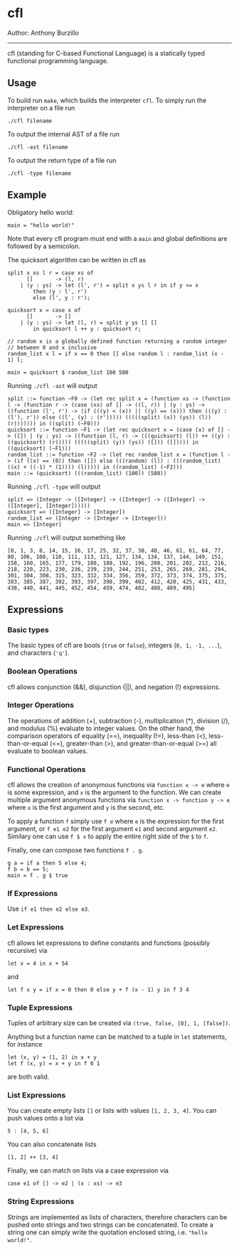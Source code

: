 cfl
===================================

Author: Anthony Burzillo

******

cfl (standing for C-based Functional Language) is a statically typed
functional programming language.

## Usage

To build run `make`, which builds the interpreter `cfl`. To simply
run the interpreter on a file run
```
./cfl filename
```
To output the internal AST of a file run
```
./cfl -ast filename
```
To output the return type of a file run
```
./cfl -type filename
```

## Example

Obligatory hello world:
```
main = "hello world!"
```
Note that every cfl program must end with a `main` and global definitions are followed by
a semicolon.

The quicksort algorithm can be written in cfl as
```
split x xs l r = case xs of
      []       -> (l, r)
    | (y : ys) -> let (l', r') = split x ys l r in if y <= x
        then (y : l', r')
        else (l', y : r');

quicksort x = case x of
      []       -> []
    | (y : ys) -> let (l, r) = split y ys [] []
        in quicksort l ++ y : quicksort r;

// random x is a globally defined function returning a random integer
// between 0 and x inclusive
random_list x l = if x == 0 then [] else random l : random_list (x - 1) l;

main = quicksort $ random_list 100 500
```

Running `./cfl -ast` will output
```
split ::= function ~F0 -> (let rec split x = (function xs -> (function l -> (function r -> (case (xs) of [] -> ((l, r)) | (y : ys) -> ((function (l', r') -> (if (((y) < (x)) || ((y) == (x))) then (((y) : (l'), r')) else ((l', (y) : (r'))))) (((((split) (x)) (ys)) (l)) (r))))))) in ((split) (~F0)))
quicksort ::= function ~F1 -> (let rec quicksort x = (case (x) of [] -> ([]) | (y : ys) -> ((function (l, r) -> (((quicksort) (l)) ++ ((y) : ((quicksort) (r))))) (((((split) (y)) (ys)) ([])) ([])))) in ((quicksort) (~F1)))
random_list ::= function ~F2 -> (let rec random_list x = (function l -> (if ((x) == (0)) then ([]) else (((random) (l)) : (((random_list) ((x) + ((-1) * (1)))) (l))))) in ((random_list) (~F2)))
main ::= (quicksort) (((random_list) (100)) (500))
```

Running `./cfl -type` will output
```
split => (Integer -> ([Integer] -> ([Integer] -> ([Integer] -> ([Integer], [Integer])))))
quicksort => ([Integer] -> [Integer])
random_list => (Integer -> (Integer -> [Integer]))
main => [Integer]
```

Running `./cfl` will output something like
```
[0, 1, 3, 8, 14, 15, 16, 17, 25, 32, 37, 38, 40, 46, 61, 61, 64, 77, 80, 106, 108, 110, 111, 113, 121, 127, 134, 134, 137, 144, 149, 151, 158, 160, 165, 177, 179, 180, 188, 192, 196, 200, 201, 202, 212, 216, 218, 220, 223, 230, 236, 239, 239, 244, 251, 253, 265, 269, 281, 294, 301, 304, 308, 315, 323, 332, 334, 356, 359, 372, 373, 374, 375, 375, 383, 385, 387, 392, 393, 397, 398, 399, 402, 412, 420, 425, 431, 433, 438, 440, 441, 445, 452, 454, 459, 474, 482, 488, 489, 495]
```

## Expressions

### Basic types

The basic types of cfl are bools (`true` or `false`), integers (`0, 1, -1, ...`), and
characters (`'q'`).

### Boolean Operations

cfl allows conjunction (&&), disjunction (||), and negation (!) expressions.

### Integer Operations

The operations of addition (+), subtraction (-), multiplication (*), division (/),
and modulus (%) evaluate to integer values. On the other hand, the comparison
operators of equality (==), inequality (!=), less-than (<), less-than-or-equal (<=),
greater-than (>), and greater-than-or-equal (>=) all evaluate to boolean values.

### Functional Operations

cfl allows the creation of anonymous functions via `function x -> e` where `e` is some
expression, and `x` is the argument to the function. We can create multiple argument
anonymous functions via `function x -> function y -> e` where `x` is
the first argument and `y` is the second, etc.

To apply a function `f` simply use `f e` where `e` is the expression for the first
argument, or `f e1 e2` for the first argument `e1` and second argument `e2`. Similary
one can use `f $ x` to apply the entire right side of the `$` to `f`.

Finally, one can compose two functions `f . g`.
```
g a = if a then 5 else 4;
f b = b == 5;
main = f . g $ true
```

### If Expressions

Use `if e1 then e2 else e3`.

### Let Expressions

cfl allows let expressions to define constants and functions (possibly recursive) via
```
let x = 4 in x + 54
```
and
```
let f x y = if x = 0 then 0 else y + f (x - 1) y in f 3 4
```

### Tuple Expressions

Tuples of arbitrary size can be created via `(true, false, [0], 1, [false])`.

Anything but a function name can be matched to a tuple in `let` statements, for instance
```
let (x, y) = (1, 2) in x + y
let f (x, y) = x + y in f 0 1
```
are both valid.

### List Expressions

You can create empty lists `[]` or lists with values `[1, 2, 3, 4]`. You can push
values onto a list via
```
5 : [4, 5, 6]
```
You can also concatenate lists
```
[1, 2] ++ [3, 4]
```
Finally, we can match on lists via a case expression via
```
case e1 of [] -> e2 | (x : xs) -> e3
```

### String Expressions

Strings are implemented as lists of characters, therefore characters can be pushed onto
strings and two strings can be concatenated. To create a string one can simply write the
quotation enclosed string, i.e. `"hello world!"`.
